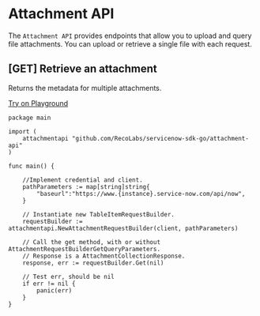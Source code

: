 # Attachment API

The `Attachment API` provides endpoints that allow you to upload and query file attachments.
You can upload or retrieve a single file with each request.

## \[GET\] Retrieve an attachment

Returns the metadata for multiple attachments.

[Try on Playground](https://go.dev/play/p/m4bOojq8ODB)

```golang
package main

import (
    attachmentapi "github.com/RecoLabs/servicenow-sdk-go/attachment-api"
)

func main() {
    
    //Implement credential and client.
    pathParameters := map[string]string{
        "baseurl":"https://www.{instance}.service-now.com/api/now",
    }

    // Instantiate new TableItemRequestBuilder.
    requestBuilder := attachmentapi.NewAttachmentRequestBuilder(client, pathParameters)

    // Call the get method, with or without AttachmentRequestBuilderGetQueryParameters.
    // Response is a AttachmentCollectionResponse.
    response, err := requestBuilder.Get(nil)

    // Test err, should be nil
    if err != nil {
        panic(err)
    }
}
```
